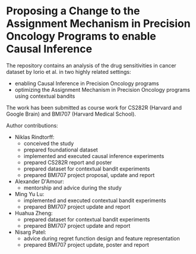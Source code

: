 # Proposing a Change to the Assignment Mechanism in Precision Oncology Programs to enable Causal Inference

The repository contains an analysis of the drug sensitivities in cancer dataset by Iorio et al. in two highly related settings: 

* enabling Causal Inference in Precision Oncology programs 
* optimizing the Assignment Mechanism in Precision Oncology programs using contextual bandits

The work has been submitted as course work for CS282R (Harvard and Google Brain) and BMI707 (Harvard Medical School).

Author contributions: 
* Niklas Rindtorff: 
  * conceived the study
  * prepared foundational dataset
  * implemented and executed causal inference experiments
  * prepared CS282R report and poster
  * prepared dataset for contextual bandit experiments
  * prepared BMI707 project proposal, update and report
* Alexander D'Amour: 
  * mentorship and advice during the study
* Ming Yu Lu: 
  * implemented and executed contextual bandit experiments
  * prepared BMI707 project update and report
* Huahua Zheng: 
  * prepared dataset for contextual bandit experiments
  * prepared BMI707 project update and report
* Nisarg Patel: 
  * advice during regret function design and feature representation
  * prepared BMI707 project update, poster and report
